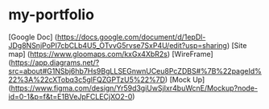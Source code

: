 # my-portfolio
[Google Doc] (https://docs.google.com/document/d/1epDl-JDg8NSnjPoPI7cbCLb4U5_OTvvG5rvse7SxP4U/edit?usp=sharing)
[Site map] (https://www.gloomaps.com/kxGx4XbR2s)
[WireFrame] (https://app.diagrams.net/?src=about#G1NSbj6hb7Hs9BgLLSEGnwnUCeu8PcZDBS#%7B%22pageId%22%3A%22cXTobq3c5glFQZGPTzU5%22%7D)
[Mock Up] (https://www.figma.com/design/Yr59d3giUwSjIxr4buWcnE/Mockup?node-id=0-1&p=f&t=E1BVeJpFCLECjXO2-0)
